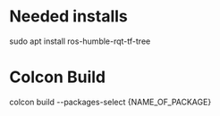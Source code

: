 # Needed installs
sudo apt install ros-humble-rqt-tf-tree


# Colcon Build
colcon build --packages-select {NAME_OF_PACKAGE}